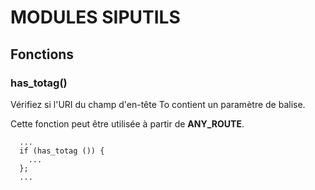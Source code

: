 # MODULES SIPUTILS 

## Fonctions

###  has_totag()

Vérifiez si l'URI du champ d'en-tête To contient un paramètre de balise.

Cette fonction peut être utilisée à partir de **ANY_ROUTE**.

      ... 
      if (has_totag ()) { 
        ... 
      }; 
      ...
